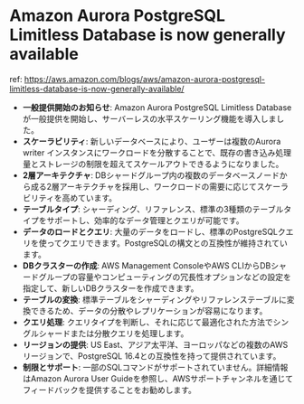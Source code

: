 # Amazon Aurora PostgreSQL Limitless Database is now generally available

ref: <https://aws.amazon.com/blogs/aws/amazon-aurora-postgresql-limitless-database-is-now-generally-available/>

- **一般提供開始のお知らせ**: Amazon Aurora PostgreSQL Limitless Databaseが一般提供を開始し、サーバーレスの水平スケーリング機能を導入しました。
- **スケーラビリティ**: 新しいデータベースにより、ユーザーは複数のAurora writer インスタンスにワークロードを分散することで、既存の書き込み処理量とストレージの制限を超えてスケールアウトできるようになりました。
- **2層アーキテクチャ**: DBシャードグループ内の複数のデータベースノードから成る2層アーキテクチャを採用し、ワークロードの需要に応じてスケーラビリティを高めています。
- **テーブルタイプ**: シャーディング、リファレンス、標準の3種類のテーブルタイプをサポートし、効率的なデータ管理とクエリが可能です。
- **データのロードとクエリ**: 大量のデータをロードし、標準のPostgreSQLクエリを使ってクエリできます。PostgreSQLの構文との互換性が維持されています。
- **DBクラスターの作成**: AWS Management ConsoleやAWS CLIからDBシャードグループの容量やコンピューティングの冗長性オプションなどの設定を指定して、新しいDBクラスターを作成できます。
- **テーブルの変換**: 標準テーブルをシャーディングやリファレンステーブルに変換できるため、データの分散やレプリケーションが容易になります。
- **クエリ処理**: クエリタイプを判断し、それに応じて最適化された方法でシングルシャードまたは分散クエリを処理します。
- **リージョンの提供**: US East、アジア太平洋、ヨーロッパなどの複数のAWSリージョンで、PostgreSQL 16.4との互換性を持って提供されています。
- **制限とサポート**: 一部のSQLコマンドがサポートされていません。詳細情報はAmazon Aurora User Guideを参照し、AWSサポートチャンネルを通じてフィードバックを提供することをお勧めします。

